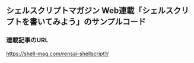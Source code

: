## シェルスクリプトマガジン Web連載「シェルスクリプトを書いてみよう」のサンプルコード

### 連載記事のURL
https://shell-mag.com/rensai-shellscript1/

